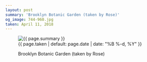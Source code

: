 ```yaml
---
layout: post
summary: 'Brooklyn Botanic Garden (taken by Rose)'
og_image: 744-960.jpg
taken: April 11, 2018
---
```


<figure class="post" data-src="{{ site.assets_url }}/{{ page.og_image }}">
<img alt="{{ page.summary }}" sizes="(min-width: 700px) 50vw, calc(100vw - 2rem)" src="{{ site.assets_url }}/744-480.jpg" srcset="{{ site.assets_url }}/744-240.jpg 240w, {{ site.assets_url }}/744-480.jpg 480w, {{ site.assets_url }}/744-720.jpg 720w, {{ site.assets_url }}/744-960.jpg 960w"/>
<figcaption>
<time>{{ page.taken | default: page.date | date: "%B %-d, %Y" }}</time>
<p>Brooklyn Botanic Garden (taken by Rose)</p>
</figcaption>
</figure>
